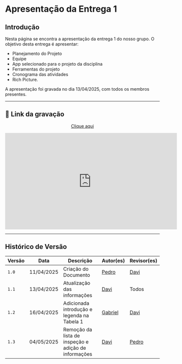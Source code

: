 # Apresentação da Entrega 1

## Introdução
Nesta página se encontra a apresentação da entrega 1 do nosso grupo. O objetivo desta entrega é apresentar:

- Planejamento do Projeto
- Equipe
- App selecionado para o projeto da disciplina
- Ferramentas do projeto
- Cronograma das atividades
- Rich Picture.

A apresentação foi gravada no dia 13/04/2025, com todos os membros presentes.

---

## 🎥 Link da gravação

<p style="text-align: center"><a href="https://youtu.be/A0fR90xcNMw" target="blanket">Clique aqui</a></p>

<p style="text-align: center">
  <iframe width="560" height="315"
          src="https://www.youtube.com/embed/A0fR90xcNMw"
          title="YouTube video player"
          frameborder="0"
          allow="accelerometer; autoplay; clipboard-write; encrypted-media; gyroscope; picture-in-picture; web-share"
          allowfullscreen>
  </iframe>
</p>

---

## Histórico de Versão

| Versão | Data          | Descrição                          | Autor(es)     |  Revisor(es)  |
| ------ | ------------- | ---------------------------------- | ------------- | ------------- |
| `1.0`  |  11/04/2025 |  Criação do Documento | [Pedro](https://github.com/pedroeverton217) | [Davi](https://github.com/Davicamilo23) |
| `1.1`  |  13/04/2025 |  Atualização das informações | [Davi](https://github.com/Davicamilo23) | Todos |
| `1.2`  |  16/04/2025 | Adicionada introdução e legenda na Tabela 1| [Gabriel](https://github.com/GabrielCastelo-31) | [Davi](https://github.com/Davicamilo23) |
| `1.3`  |  04/05/2025 | Remoção da lista de inspeção e adição de informações | [Davi](https://github.com/Davicamilo23) | [Pedro](https://github.com/pedroeverton217) |
